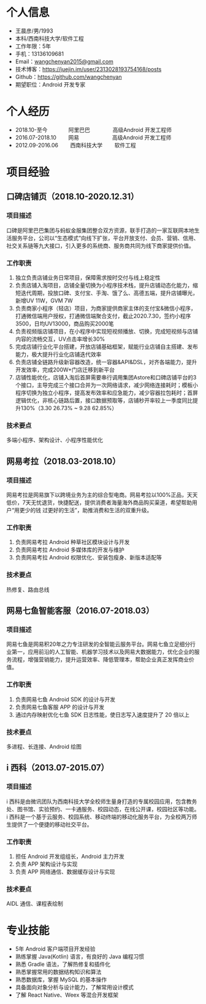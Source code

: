 # 个人信息
- 王晨彦/男/1993
- 本科/西南科技大学/软件工程
- 工作年限：5年
- 手机：13136109681
- Email：wangchenyan2015@gmail.com
- 技术博客：https://juejin.im/user/2313028193754168/posts
- Github：https://github.com/wangchenyan
- 期望职位：Android 开发专家

# 个人经历
- 2018.10-至今              阿里巴巴               高级Android 开发工程师
- 2016.07-2018.10        网易                      高级Android 开发工程师
- 2012.09-2016.06        西南科技大学        软件工程

# 项目经验
## 口碑店铺页（2018.10-2020.12.31）
### 项目描述
口碑是阿里巴巴集团与蚂蚁金服集团整合双方资源，联手打造的一家互联网本地生活服务平台，公司以“生态模式”向线下扩张，平台开放支付、会员、营销、信用、社交关系链等九大接口，引入更多的系统商、服务商共同为线下商家提供价值。
### 工作职责
1. 独立负责店铺业务日常项目，保障需求按时交付与线上稳定性
2. 负责店铺入淘项目，店铺全量切换为小程序技术栈，提升店铺动态化能力，缩短迭代周期，投放口碑、支付宝、手淘、饿了么、高德五端，提升店铺曝光，新增UV 11W，GVM 7W
3. 负责商家小程序（轻店）项目，为商家提供商家主体的支付宝&微信小程序，打通微信端用户授权，打通微信端聚合支付，截止2020.7.30，签约小程序3500，日均UV13000，商品购买2000笔
4. 负责视频版店铺项目，在小程序中实现短视频播放、切换，完成短视频与店铺内容的流畅交互，UV点击率增长30%
5. 完成店铺行业化平台搭建，开放店铺基础框架，赋能行业店铺自主搭建、发布能力，极大提升行业化店铺迭代效率
6. 负责店铺全链路升级新容器改造，统一容器&API&DSL，对齐各端能力，提升开发效率，完成200W+门店迁移到新平台
7. 店铺性能优化，店铺入淘后首屏需要串行调用集团Astore和口碑店铺平台的3个接口，主导完成三个接口合并为一次网络请求，减少网络连接耗时；模板小程序切换为独立小程序，提高发布效率和应急能力，减少容器拉包耗时；首屏逻辑优化，非核心链路后置，接口数据预取等，店铺秒开率较上一季度同比提升130%（3.30 26.73% ~ 9.28 62.85%）

### 技术要点
多端小程序、架构设计、小程序性能优化

## 网易考拉（2018.03-2018.10）
### 项目描述
网易考拉是网易旗下以跨境业务为主的综合型电商。网易考拉以100%正品，天天低价，7天无忧退货，快捷配送，提供消费者海量海外商品购买渠道，希望帮助用户“用更少的钱 过更好的生活”，助推消费和生活的双重升级。
### 工作职责
1. 负责网易考拉 Android 种草社区模块设计与开发
2. 负责网易考拉 Android 多媒体库的开发与维护
3. 负责网易考拉 Android 权限优化、安装包瘦身、新版本适配等
### 技术要点
热修复、路由总线

## 网易七鱼智能客服（2016.07-2018.03）
### 项目描述
网易七鱼是网易积20年之力专注研发的全智能云服务平台。网易七鱼立足细分行业第一，应用前沿的人工智能、机器学习技术以及网易大数据能力，优化企业的服务流程，增强营销能力，提升运营效率、降低管理本，帮助企业真正发挥商业价值。
### 工作职责
1. 负责网易七鱼 Android SDK 的设计与开发
2. 负责网易七鱼客服 APP 的设计与开发
3. 通过内存映射优化七鱼 SDK 日志性能，使日志写入速度提升了 20 倍以上
### 技术要点
多进程、长连接、Android 绘图

## i 西科（2013.07-2015.07）
### 项目描述
i 西科是由微讯团队为西南科技大学全校师生量身打造的专属校园应用，包含教务处、图书馆、实验预约、一卡通服务、校园动态，在线公开课，校园社区等功能。i 西科是一个基于云服务、校园系统、移动终端的移动化服务平台，为全校两万师生提供了一个便捷的移动社交平台。
### 工作职责
1. 担任 Android 开发组组长，Android 主力开发
2. 负责 APP 架构设计与实现
3. 负责 APP 网络通信、数据缓存设计与实现
### 技术要点
AIDL 通信、课程表绘制

# 专业技能
* 5年 Android 客户端项目开发经验
* 熟练掌握 Java(Kotlin) 语言，有良好的 Java 编程习惯
* 熟悉 Gradle 语法，了解热修复和插件化
* 熟悉掌握常用的数据结构知识和算法
* 熟悉数据库，掌握 MySQL 的基本操作
* 具备面向对象分析与设计能力，了解常用设计模式
* 了解 React Native、Weex 等混合开发框架
